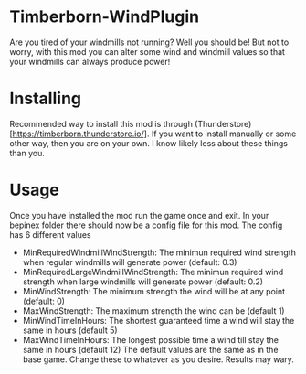 # Timberborn-WindPlugin
Are you tired of your windmills not running? Well you should be! But not to worry, with this
mod you can alter some wind and windmill values so that your windmills can always produce power!

# Installing
Recommended way to install this mod is through (Thunderstore)[https://timberborn.thunderstore.io/]. If you want to install
manually or some other way, then you are on your own. I know likely less about these things
than you.

# Usage
Once you have installed the mod run the game once and exit. In your bepinex folder there should
now be a config file for this mod. The config has 6 different values
* MinRequiredWindmillWindStrength: The minimun required wind strength when regular windmills will generate power (default: 0.3)
* MinRequiredLargeWindmillWindStrength: The minimun required wind strength when large windmills will generate power (default: 0.2)
* MinWindStrength: The minimum strength the wind will be at any point (default: 0)
* MaxWindStrength: The maximum strength the wind can be (default 1)
* MinWindTimeInHours: The shortest guaranteed time a wind will stay the same in hours (default 5)
* MaxWindTimeInHours: The longest possible time a wind till stay the same in hours (default 12)
The default values are the same as in the base game. Change these to whatever as you desire. Results may wary.